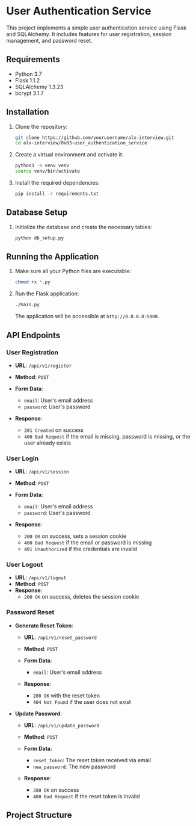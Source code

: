 # User Authentication Service

This project implements a simple user authentication service using Flask and SQLAlchemy. It includes features for user registration, session management, and password reset.

## Requirements

- Python 3.7
- Flask 1.1.2
- SQLAlchemy 1.3.23
- bcrypt 3.1.7

## Installation

1. Clone the repository:
    ```bash
    git clone https://github.com/yourusername/alx-interview.git
    cd alx-interview/0x03-user_authentication_service
    ```

2. Create a virtual environment and activate it:
    ```bash
    python3 -m venv venv
    source venv/bin/activate
    ```

3. Install the required dependencies:
    ```bash
    pip install -r requirements.txt
    ```

## Database Setup

1. Initialize the database and create the necessary tables:
    ```bash
    python db_setup.py
    ```

## Running the Application

1. Make sure all your Python files are executable:
    ```bash
    chmod +x *.py
    ```

2. Run the Flask application:
    ```bash
    ./main.py
    ```

   The application will be accessible at `http://0.0.0.0:5000`.

## API Endpoints

### User Registration

- **URL**: `/api/v1/register`
- **Method**: `POST`
- **Form Data**:
  - `email`: User's email address
  - `password`: User's password

- **Response**:
  - `201 Created` on success
  - `400 Bad Request` if the email is missing, password is missing, or the user already exists

### User Login

- **URL**: `/api/v1/session`
- **Method**: `POST`
- **Form Data**:
  - `email`: User's email address
  - `password`: User's password

- **Response**:
  - `200 OK` on success, sets a session cookie
  - `400 Bad Request` if the email or password is missing
  - `401 Unauthorized` if the credentials are invalid

### User Logout

- **URL**: `/api/v1/logout`
- **Method**: `POST`
- **Response**:
  - `200 OK` on success, deletes the session cookie

### Password Reset

- **Generate Reset Token**:
  - **URL**: `/api/v1/reset_password`
  - **Method**: `POST`
  - **Form Data**:
    - `email`: User's email address

  - **Response**:
    - `200 OK` with the reset token
    - `404 Not Found` if the user does not exist

- **Update Password**:
  - **URL**: `/api/v1/update_password`
  - **Method**: `POST`
  - **Form Data**:
    - `reset_token`: The reset token received via email
    - `new_password`: The new password

  - **Response**:
    - `200 OK` on success
    - `400 Bad Request` if the reset token is invalid

## Project Structure

